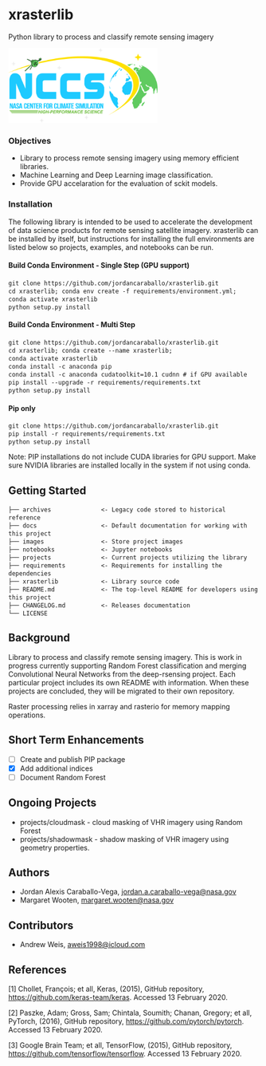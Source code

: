 # xrasterlib

Python library to process and classify remote sensing imagery

<img src="images/nccslogo.png" height="150" width="300">

### Objectives

- Library to process remote sensing imagery using memory efficient libraries.
- Machine Learning and Deep Learning image classification.
- Provide GPU accelaration for the evaluation of sckit models.

### Installation

The following library is intended to be used to accelerate the development
of data science products for remote sensing satellite imagery. xrasterlib can 
be installed by itself, but instructions for installing the full environments 
are listed below so projects, examples, and notebooks can be run.

#### Build Conda Environment - Single Step (GPU support)
```
git clone https://github.com/jordancaraballo/xrasterlib.git
cd xrasterlib; conda env create -f requirements/environment.yml;
conda activate xrasterlib
python setup.py install
```

#### Build Conda Environment - Multi Step
```
git clone https://github.com/jordancaraballo/xrasterlib.git
cd xrasterlib; conda create --name xrasterlib;
conda activate xrasterlib
conda install -c anaconda pip 
conda install -c anaconda cudatoolkit=10.1 cudnn # if GPU available
pip install --upgrade -r requirements/requirements.txt
python setup.py install
```

#### Pip only
```
git clone https://github.com/jordancaraballo/xrasterlib.git
pip install -r requirements/requirements.txt
python setup.py install
```
Note: PIP installations do not include CUDA libraries for GPU support. Make sure
NVIDIA libraries are installed locally in the system if not using conda.

## Getting Started

```
├── archives              <- Legacy code stored to historical reference
├── docs                  <- Default documentation for working with this project
├── images                <- Store project images
├── notebooks             <- Jupyter notebooks
├── projects              <- Current projects utilizing the library
├── requirements          <- Requirements for installing the dependencies
├── xrasterlib            <- Library source code
├── README.md             <- The top-level README for developers using this project
├── CHANGELOG.md          <- Releases documentation
└── LICENSE
```

## Background

Library to process and classify remote sensing imagery. This is work in progress currently supporting
Random Forest classification and merging Convolutional Neural Networks from the deep-rsensing project.
Each particular project includes its own README with information. When these projects are concluded,
they will be migrated to their own repository.

Raster processing relies in xarray and rasterio for memory mapping operations.

## Short Term Enhancements

- [ ] Create and publish PIP package
- [X] Add additional indices
- [ ] Document Random Forest

## Ongoing Projects

- projects/cloudmask  - cloud masking of VHR imagery using Random Forest
- projects/shadowmask - shadow masking of VHR imagery using geometry properties.

## Authors

* Jordan Alexis Caraballo-Vega, jordan.a.caraballo-vega@nasa.gov
* Margaret Wooten, margaret.wooten@nasa.gov

## Contributors

* Andrew Weis, aweis1998@icloud.com

## References

[1] Chollet, François; et all, Keras, (2015), GitHub repository, https://github.com/keras-team/keras. Accessed 13 February 2020.

[2] Paszke, Adam; Gross, Sam; Chintala, Soumith; Chanan, Gregory; et all, PyTorch, (2016), GitHub repository, https://github.com/pytorch/pytorch. Accessed 13 February 2020.

[3] Google Brain Team; et all, TensorFlow, (2015), GitHub repository, https://github.com/tensorflow/tensorflow. Accessed 13 February 2020.